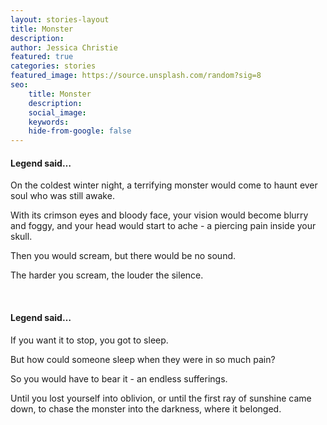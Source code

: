 ```yaml
---
layout: stories-layout
title: Monster
description:
author: Jessica Christie
featured: true
categories: stories
featured_image: https://source.unsplash.com/random?sig=8
seo:
    title: Monster
    description:
    social_image:
    keywords:
    hide-from-google: false
---
```

#### Legend said…

On the coldest winter night, a terrifying monster would come to haunt ever soul who was still awake.

With its crimson eyes and bloody face, your vision would become blurry and foggy, and your head would start to ache - a piercing pain inside your skull.

Then you would scream, but there would be no sound.

The harder you scream, the louder the silence.

&nbsp;

#### Legend said…

If you want it to stop, you got to sleep.

But how could someone sleep when they were in so much pain?

So you would have to bear it - an endless sufferings.

Until you lost yourself into oblivion, or until the first ray of sunshine came down, to chase the monster into the darkness, where it belonged.

